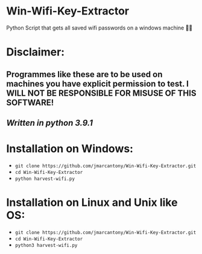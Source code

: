 # Win-Wifi-Key-Extractor
Python Script that gets all saved wifi passwords on a windows machine 🐱‍💻

# Disclaimer: 
## Programmes like these are to be used on machines you have explicit permission to test. I WILL NOT BE RESPONSIBLE FOR MISUSE OF THIS SOFTWARE!

## *Written in python 3.9.1*

# Installation on Windows:
* `git clone https://github.com/jmarcantony/Win-Wifi-Key-Extractor.git`
* `cd Win-Wifi-Key-Extractor`
* `python harvest-wifi.py`

# Installation on Linux and Unix like OS:
* `git clone https://github.com/jmarcantony/Win-Wifi-Key-Extractor.git`
* `cd Win-Wifi-Key-Extractor`
* `python3 harvest-wifi.py`
